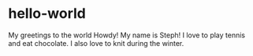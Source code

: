# hello-world
My greetings to the world
Howdy! My name is Steph! I love to play tennis and eat chocolate.
I also love to knit during the winter.
